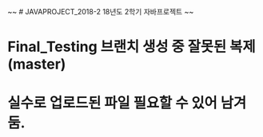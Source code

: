 ~~ # JAVAPROJECT_2018-2
18년도 2학기 자바프로젝트 ~~
# Final_Testing 브랜치 생성 중 잘못된 복제(master)
# 실수로 업로드된 파일 필요할 수 있어 남겨둠.
